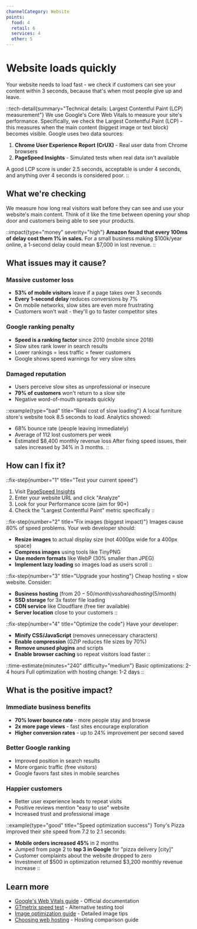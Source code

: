 ```yaml
---
channelCategory: Website
points:
  food: 4
  retail: 6
  services: 4
  other: 5
---
```


# Website loads quickly

Your website needs to load fast - we check if customers can see your content within 3 seconds, because that's when most people give up and leave.

::tech-detail{summary="Technical details: Largest Contentful Paint (LCP) measurement"}
We use Google's Core Web Vitals to measure your site's performance. Specifically, we check the Largest Contentful Paint (LCP) - this measures when the main content (biggest image or text block) becomes visible. Google uses two data sources:
1. **Chrome User Experience Report (CrUX)** - Real user data from Chrome browsers
2. **PageSpeed Insights** - Simulated tests when real data isn't available

A good LCP score is under 2.5 seconds, acceptable is under 4 seconds, and anything over 4 seconds is considered poor.
::

## What we're checking

We measure how long real visitors wait before they can see and use your website's main content. Think of it like the time between opening your shop door and customers being able to see your products.

::impact{type="money" severity="high"}
**Amazon found that every 100ms of delay cost them 1% in sales.** For a small business making $100k/year online, a 1-second delay could mean $7,000 in lost revenue.
::

## What issues may it cause?

### Massive customer loss
- **53% of mobile visitors** leave if a page takes over 3 seconds
- **Every 1-second delay** reduces conversions by 7%
- On mobile networks, slow sites are even more frustrating
- Customers won't wait - they'll go to faster competitor sites

### Google ranking penalty
- **Speed is a ranking factor** since 2010 (mobile since 2018)
- Slow sites rank lower in search results
- Lower rankings = less traffic = fewer customers
- Google shows speed warnings for very slow sites

### Damaged reputation
- Users perceive slow sites as unprofessional or insecure
- **79% of customers** won't return to a slow site
- Negative word-of-mouth spreads quickly

::example{type="bad" title="Real cost of slow loading"}
A local furniture store's website took 8.5 seconds to load. Analytics showed:
- 68% bounce rate (people leaving immediately)
- Average of 112 lost customers per week
- Estimated $8,400 monthly revenue loss
After fixing speed issues, their sales increased by 34% in 3 months.
::

## How can I fix it?

::fix-step{number="1" title="Test your current speed"}
1. Visit [PageSpeed Insights](https://pagespeed.web.dev)
2. Enter your website URL and click "Analyze"
3. Look for your Performance score (aim for 90+)
4. Check the "Largest Contentful Paint" metric specifically
::

::fix-step{number="2" title="Fix images (biggest impact)"}
Images cause 80% of speed problems. Your web developer should:
- **Resize images** to actual display size (not 4000px wide for a 400px space)
- **Compress images** using tools like TinyPNG
- **Use modern formats** like WebP (30% smaller than JPEG)
- **Implement lazy loading** so images load as users scroll
::

::fix-step{number="3" title="Upgrade your hosting"}
Cheap hosting = slow website. Consider:
- **Business hosting** (from $20-50/month) vs shared hosting ($5/month)
- **SSD storage** for 3x faster file loading
- **CDN service** like Cloudflare (free tier available)
- **Server location** close to your customers
::

::fix-step{number="4" title="Optimize the code"}
Have your developer:
- **Minify CSS/JavaScript** (removes unnecessary characters)
- **Enable compression** (GZIP reduces file sizes by 70%)
- **Remove unused plugins** and scripts
- **Enable browser caching** so repeat visitors load faster
::

::time-estimate{minutes="240" difficulty="medium"}
Basic optimizations: 2-4 hours
Full optimization with hosting change: 1-2 days
::

## What is the positive impact?

### Immediate business benefits
- **70% lower bounce rate** - more people stay and browse
- **2x more page views** - fast sites encourage exploration
- **Higher conversion rates** - up to 24% improvement per second saved

### Better Google ranking
- Improved position in search results
- More organic traffic (free visitors)
- Google favors fast sites in mobile searches

### Happier customers
- Better user experience leads to repeat visits
- Positive reviews mention "easy to use" website
- Increased trust and professional image

::example{type="good" title="Speed optimization success"}
Tony's Pizza improved their site speed from 7.2 to 2.1 seconds:
- **Mobile orders increased 45%** in 2 months
- Jumped from page 2 to **top 3 in Google** for "pizza delivery [city]"
- Customer complaints about the website dropped to zero
- Investment of $500 in optimization returned $3,200 monthly revenue increase
::

## Learn more

- [Google's Web Vitals guide](https://web.dev/vitals/) - Official documentation
- [GTmetrix speed test](https://gtmetrix.com/) - Alternative testing tool
- [Image optimization guide](https://web.dev/fast/#optimize-your-images) - Detailed image tips
- [Choosing web hosting](https://web.dev/reliable/#use-a-good-web-host) - Hosting comparison guide 